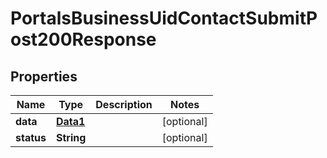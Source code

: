 

# PortalsBusinessUidContactSubmitPost200Response


## Properties

| Name | Type | Description | Notes |
|------------ | ------------- | ------------- | -------------|
|**data** | [**Data1**](Data1.md) |  |  [optional] |
|**status** | **String** |  |  [optional] |



